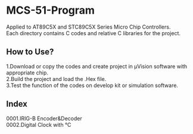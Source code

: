 # MCS-51-Program
Applied to AT89C5X and STC89C5X Series Micro Chip Controllers.  
Each directory contains C codes and relative C libraries for the project.  
  
## How to Use?
1.Download or copy the codes and create project in μVision software with appropriate chip.  
2.Build the project and load the .Hex file.  
3.Test the function of the codes on develop kit or simulation software.  
  
## Index
0001.IRIG-B Encoder&Decoder  
0002.Digital Clock with ℃
